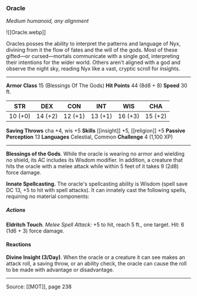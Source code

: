 ### Oracle
_Medium humanoid, any alignment_

![[Oracle.webp]]

Oracles posses the ability to interpret the patterns and language of Nyx, divining from it the flow of fates and the will of the gods. Most of these gifted—or cursed—mortals communicate with a single god, interpreting their intentions for the wider world. Others aren't aligned with a god and observe the night sky, reading Nyx like a vast, cryptic scroll for insights.




---

**Armor Class** 15 (Blessings Of The Gods)
**Hit Points** 44 (8d8 + 8)
**Speed** 30 ft.

| STR     | DEX     | CON     | INT     | WIS     | CHA     |
|---------|---------|---------|---------|---------|---------|
| 10 (+0) | 14 (+2) | 12 (+1) | 13 (+1) | 16 (+3) | 15 (+2) |

**Saving Throws** cha +4, wis +5
**Skills** [[insight]] +5, [[religion]] +5
**Passive Perception** 13
**Languages** Celestial, Common
**Challenge** 4 (1,100 XP)

---

**Blessings of the Gods**. While the oracle is wearing no armor and wielding no shield, its AC includes its Wisdom modifier. In addition, a creature that hits the oracle with a melee attack while within 5 feet of it takes 9 (2d8) force damage.

**Innate Spellcasting.** The oracle's spellcasting ability is Wisdom (spell save DC 13, +5 to hit with spell attacks). It can innately cast the following spells, requiring no material components:

##### Actions
**Eldritch Touch**. _Melee Spell Attack:_ +5 to hit, reach 5 ft., one target. Hit: 6 (1d6 + 3) force damage.

#### Reactions
**Divine Insight (3/Day)**. When the oracle or a creature it can see makes an attack roll, a saving throw, or an ability check, the oracle can cause the roll to be made with advantage or disadvantage.


---

Source: [[MOT]], page 238